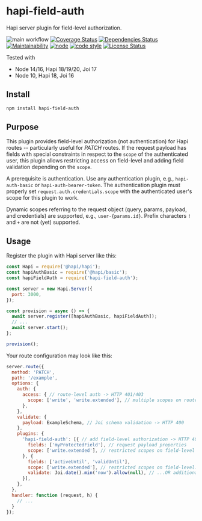 # hapi-field-auth

Hapi server plugin for field-level authorization.

![main workflow](https://github.com/funny-bytes/hapi-field-auth/actions/workflows/main.yml/badge.svg)
[![Coverage Status](https://coveralls.io/repos/github/funny-bytes/hapi-build-auth/badge.svg?branch=master)](https://coveralls.io/github/funny-bytes/hapi-build-auth?branch=master)
[![Dependencies Status](https://david-dm.org/funny-bytes/hapi-field-auth.svg)](https://david-dm.org/funny-bytes/hapi-field-auth)
[![Maintainability](https://api.codeclimate.com/v1/badges/9a28b9cc8e829ae17a80/maintainability)](https://codeclimate.com/github/funny-bytes/hapi-field-auth/maintainability)
[![node](https://img.shields.io/node/v/hapi-field-auth.svg)]()
[![code style](https://img.shields.io/badge/code_style-airbnb-brightgreen.svg)](https://github.com/airbnb/javascript)
[![License Status](http://img.shields.io/npm/l/hapi-field-auth.svg)]()

Tested with

* Node 14/16, Hapi 18/19/20, Joi 17
* Node 10, Hapi 18, Joi 16

## Install

```bash
npm install hapi-field-auth
```

## Purpose

This plugin provides field-level authorization (not authentication)
for Hapi routes -- particularly useful for *PATCH* routes.
If the request payload has fields with special constraints
in respect to the `scope` of the authenticated user,
this plugin allows restricting access on field-level
and adding field validation depending on the `scope`.

A prerequisite is authentication.
Use any authentication plugin, e.g., `hapi-auth-basic` or `hapi-auth-bearer-token`.
The authentication plugin must properly set `request.auth.credentials.scope`
with the authenticated user's scope for this plugin to work.

Dynamic scopes referring to the request object (query, params, payload, and credentials)
are supported, e.g., `user-{params.id}`. Prefix characters `!` and `+` are not (yet) supported.

## Usage

Register the plugin with Hapi server like this:
```js
const Hapi = require('@hapi/hapi');
const hapiAuthBasic = require('@hapi/basic');
const hapiFieldAuth = require('hapi-field-auth');

const server = new Hapi.Server({
  port: 3000,
});

const provision = async () => {
  await server.register([hapiAuthBasic, hapiFieldAuth]);
  // ...
  await server.start();
};

provision();
```

Your route configuration may look like this:
```js
server.route({
  method: 'PATCH',
  path: '/example',
  options: {
    auth: {
      access: { // route-level auth -> HTTP 401/403
        scope: ['write', 'write.extended'], // multiple scopes on route-level
      },
    },
    validate: {
      payload: ExampleSchema, // Joi schema validation -> HTTP 400
    },
    plugins: {
      'hapi-field-auth': [{ // add field-level authorization -> HTTP 403
        fields: ['myProtectedField'], // request payload properties
        scope: ['write.extended'], // restricted scopes on field-level
      }, {
        fields: ['activeUntil', 'validUntil'],
        scope: ['write.extended'], // restricted scopes on field-level...
        validate: Joi.date().min('now').allow(null), // ...OR additional Joi schema -> HTTP 400
      }],
    },
  },
  handler: function (request, h) {
    // ...
  }
});
```
